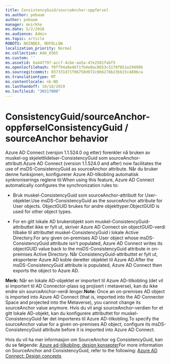 ```yaml
---
title: ConsistencyGuid/sourceAnchor-oppførsel
ms.author: pebaum
author: pebaum
manager: mnirkhe
ms.date: 5/2/2018
ms.audience: Admin
ms.topic: article
ROBOTS: NOINDEX, NOFOLLOW
localization_priority: Normal
ms.collection: Adm_O365
ms.custom: ''
ms.assetid: 6a44f797-acc7-4cbe-aa5a-47e2581fabf5
ms.openlocfilehash: f0ff94a8e46f1fb4e0ac8653c51f8f651e29498b
ms.sourcegitcommit: 037331d71f06750d972c0b6278b23bb15c4806ca
ms.translationtype: MT
ms.contentlocale: nb-NO
ms.lasthandoff: 10/18/2019
ms.locfileid: "36517000"
---
```

# <a name="consistencyguid--sourceanchor-behavior"></a><span data-ttu-id="66a20-102">ConsistencyGuid/sourceAnchor-oppførsel</span><span class="sxs-lookup"><span data-stu-id="66a20-102">ConsistencyGuid / sourceAnchor behavior</span></span>

<span data-ttu-id="66a20-103">Azure AD Connect (versjon 1.1.524.0 og etter) forenkler nå bruken av muskel-og skjelettlidelser-ConsistencyGuid som sourceAnchor-attributt.</span><span class="sxs-lookup"><span data-stu-id="66a20-103">Azure AD Connect (version 1.1.524.0 and after) now facilitates the use of msDS-ConsistencyGuid as sourceAnchor attribute.</span></span> <span data-ttu-id="66a20-104">Når du bruker denne funksjonen, konfigurerer Azure AD-tilkobling automatisk synkroniserings reglene til:</span><span class="sxs-lookup"><span data-stu-id="66a20-104">When using this feature, Azure AD Connect automatically configures the synchronization rules to:</span></span>
  
- <span data-ttu-id="66a20-105">Bruk muskel-ConsistencyGuid som sourceAnchor-attributt for User-objekter.</span><span class="sxs-lookup"><span data-stu-id="66a20-105">Use msDS-ConsistencyGuid as the sourceAnchor attribute for User objects.</span></span> <span data-ttu-id="66a20-106">ObjectGUID brukes for andre objekttyper.</span><span class="sxs-lookup"><span data-stu-id="66a20-106">ObjectGUID is used for other object types.</span></span>
    
- <span data-ttu-id="66a20-107">For en gitt lokale AD brukerobjekt som muskel-ConsistencyGuid-attributtet ikke er fylt ut, skriver Azure AD Connect sin objectGUID-verdi tilbake til attributtet muskel-ConsistencyGuid i lokale Active Directory.</span><span class="sxs-lookup"><span data-stu-id="66a20-107">For any given on-premises AD User object whose msDS-ConsistencyGuid attribute isn't populated, Azure AD Connect writes its objectGUID value back to the msDS-ConsistencyGuid attribute in on-premises Active Directory.</span></span> <span data-ttu-id="66a20-108">Når ConsistencyGuid-attributtet er fylt ut, eksporterer Azure AD koble deretter objektet til Azure AD.</span><span class="sxs-lookup"><span data-stu-id="66a20-108">After the msDS-ConsistencyGuid attribute is populated, Azure AD Connect then exports the object to Azure AD.</span></span>
    
 <span data-ttu-id="66a20-109">**Merk:** Når en lokale AD-objektet er importert til Azure AD-tilkobling (det vil si importert til AD Connector-plass og projisert i metaverse), kan du ikke endre sin sourceAnchor-verdi lenger.</span><span class="sxs-lookup"><span data-stu-id="66a20-109">**Note:** Once an on-premises AD object is imported into Azure AD Connect (that is, imported into the AD Connector Space and projected into the Metaverse), you cannot change its sourceAnchor value anymore.</span></span> <span data-ttu-id="66a20-110">Hvis du vil angi sourceAnchor-verdien for et gitt lokale AD-objekt, kan du konfigurere attributtet for muskel-ConsistencyGuid før det importeres til Azure AD-tilkobling.</span><span class="sxs-lookup"><span data-stu-id="66a20-110">To specify the sourceAnchor value for a given on-premises AD object, configure its msDS-ConsistencyGuid attribute before it is imported into Azure AD Connect.</span></span> 
  
<span data-ttu-id="66a20-111">Hvis du vil ha mer informasjon om SourceAnchor og ConsistencyGuid, kan du se følgende: [Azure ad-tilkobling: design konsepter](https://docs.microsoft.com/azure/active-directory/connect/active-directory-aadconnect-design-concepts)</span><span class="sxs-lookup"><span data-stu-id="66a20-111">For more information on SourceAnchor and ConsistencyGuid, refer to the following: [Azure AD Connect: Design concepts](https://docs.microsoft.com/azure/active-directory/connect/active-directory-aadconnect-design-concepts)</span></span>
  

